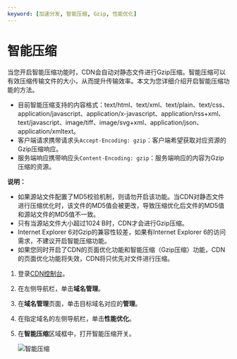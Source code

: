 ```yaml
---
keyword: [加速分发, 智能压缩, Gzip, 性能优化]
---
```


# 智能压缩

当您开启智能压缩功能时，CDN会自动对静态文件进行Gzip压缩。智能压缩可以有效压缩传输文件的大小，从而提升传输效率。本文为您详细介绍开启智能压缩功能的方法。

-   目前智能压缩支持的内容格式：text/html、text/xml、text/plain、text/css、application/javascript、application/x-javascript、application/rss+xml、text/javascript、image/tiff、image/svg+xml、application/json、application/xmltext。
-   客户端请求携带请求头`Accept-Encoding: gzip`：客户端希望获取对应资源的Gzip压缩响应。
-   服务端响应携带响应头`Content-Encoding: gzip`：服务端响应的内容为Gzip压缩的资源。

**说明：**

-   如果源站文件配置了MD5校验机制，则请勿开启该功能。当CDN对静态文件进行压缩优化时，该文件的MD5值会被更改，导致压缩优化后文件的MD5值和源站文件的MD5值不一致。
-   只有当源站文件大小超过1024 B时，CDN才会进行Gzip压缩。
-   Internet Explorer 6对Gzip的兼容性较差，如果有Internet Explorer 6的访问需求，不建议开启智能压缩功能。
-   如果您同时开启了CDN的页面优化功能和智能压缩（Gzip压缩）功能，CDN的页面优化功能将失效，CDN将只优先对文件进行压缩。

1.  登录[CDN控制台](https://cdn.console.aliyun.com)。

2.  在左侧导航栏，单击**域名管理**。

3.  在**域名管理**页面，单击目标域名对应的**管理**。

4.  在指定域名的左侧导航栏，单击**性能优化**。

5.  在**智能压缩**区域框中，打开智能压缩开关。

    ![智能压缩](https://static-aliyun-doc.oss-accelerate.aliyuncs.com/assets/img/zh-CN/3898068951/p7301.png)


